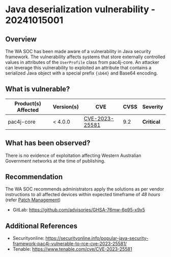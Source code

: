 # Java deserialization vulnerability - 20241015001

## Overview

The WA SOC has been made aware of a vulnerability in Java security framework. The vulnerability affects systems that store externally controlled values in attributes of the `UserProfile` class from pac4j-core. An attacker can leverage this vulnerability to exploited an attribute that contains a serialized Java object with a special prefix `{sb64}` and Base64 encoding.

## What is vulnerable?

| Product(s) Affected | Version(s) | CVE                                                               | CVSS | Severity     |
| ------------------- | ---------- | ----------------------------------------------------------------- | ---- | ------------ |
| pac4j-core          | \< 4.0.0   | [CVE-2023-25581](https://nvd.nist.gov/vuln/detail/CVE-2023-25581) | 9.2  | **Critical** |

## What has been observed?

There is no evidence of exploitation affecting Western Australian Government networks at the time of publishing.

## Recommendation

The WA SOC recommends administrators apply the solutions as per vendor instructions to all affected devices within expected timeframe of *48 hours* (refer [Patch Management](../guidelines/patch-management.md))

- GitLab: <https://github.com/advisories/GHSA-76mw-6p95-x9x5>

## Additional References

- Securityonline: <https://securityonline.info/popular-java-security-framework-pac4j-vulnerable-to-rce-cve-2023-25581/>
- Tenable: <https://www.tenable.com/cve/CVE-2023-25581>
